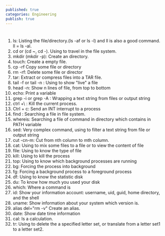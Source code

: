 ```yaml
---
published: true
categories: Engineering
publish: true
---
```

#
1. ls: Listing the file/directory.(ls -af or ls -l) and ll is also a good command. ll = ls -al.
2. cd or (cd ~, cd -). Using to travel in the file system.
3. mkdir (mkdir -p): Create an directory.
4. touch: Create a empty file.
5. cp -rf  Copy some file or directory
6. rm -rf: Delete some file or director
7. tar: Extract or compress files into a TAR file.
8. tail -f or tail -n : Using to show "live" a file
9. head -n: Show n lines of file, from top to bottom
10. echo: Print a variable
11. grep -i or grep -A : Wrapping a text string from files or output string
12. ctrl +\ : Kill the current process.
13. Ctrl + c: Send an INT interrupt to a process
14. find : Searching a file in file system.
15. whereis: Searching a file of command in directory which contains in PATH variable
16. sed: Very complex command, using to filter a text string from file or output string
17. cut -cn-m: Cut from nth column to mth column.
18. cat: Using to mix some files to a file or to view the content of file
19. file: Using to know the type of file
20. kill: Using to kill the process
21. top: Using to know which background processes are running
22. bg: Forcing the process into background
23. fg: Forcing a background process to a foreground process
24. df: Using to know the statistic disk
25. du: To know how much you used your disk
26. which: Where a command is
27. id: Show your information account: username, uid, guid, home directory, and the shell
28. uname: Show information about your system which version is.
29. alias del="rm -v"  Create an alias.
30. date: Show date time information
31. cal: Is a calculation.
32. tr: Using to delete the a specified letter set, or translate from a letter set1 to a letter set2.



